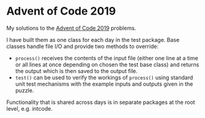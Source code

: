 # Advent of Code 2019

My solutions to the [Advent of Code 2019](https://adventofcode.com/2019) problems.

I have built them as one class for each day in the test package. Base classes handle file I/O and provide two methods to override:
* `process()` receives the contents of the input file (either one line at a time or all lines at once depending on chosen the test base class) and returns the output which is then saved to the output file.
* `test()` can be used to verify the workings of `process()` using standard unit test mechanisms with the example inputs and outputs given in the puzzle.

Functionality that is shared across days is in separate packages at the root level, e.g. intcode. 